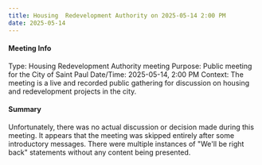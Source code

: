 ```yaml
---
title: Housing  Redevelopment Authority on 2025-05-14 2:00 PM
date: 2025-05-14
---
```

#### Meeting Info
Type: Housing Redevelopment Authority meeting
Purpose: Public meeting for the City of Saint Paul
Date/Time: 2025-05-14, 2:00 PM
Context: The meeting is a live and recorded public gathering for discussion on housing and redevelopment projects in the city.

#### Summary
Unfortunately, there was no actual discussion or decision made during this meeting. It appears that the meeting was skipped entirely after some introductory messages. There were multiple instances of "We'll be right back" statements without any content being presented.

